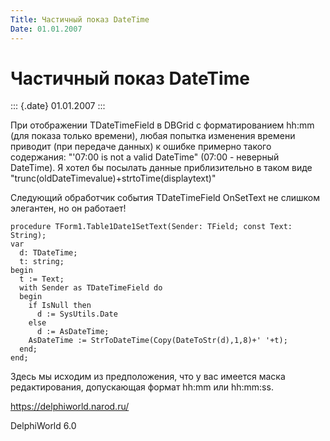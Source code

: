 ```yaml
---
Title: Частичный показ DateTime
Date: 01.01.2007
---
```



Частичный показ DateTime
========================

::: {.date}
01.01.2007
:::

При отображении TDateTimeField в DBGrid с форматированием hh:mm (для
показа только времени), любая попытка изменения времени приводит (при
передаче данных) к ошибке примерно такого содержания: \"\'07:00 is not a
valid DateTime\" (07:00 - неверный DateTime). Я хотел бы посылать данные
приблизительно в таком виде
\"trunc(oldDateTimevalue)+strtoTime(displaytext)\"

Следующий обработчик события TDateTimeField OnSetText не слишком
элегантен, но он работает!

    procedure TForm1.Table1Date1SetText(Sender: TField; const Text: String);
    var
      d: TDateTime;
      t: string;
    begin
      t := Text;
      with Sender as TDateTimeField do 
      begin
        if IsNull then 
          d := SysUtils.Date
        else 
          d := AsDateTime;
        AsDateTime := StrToDateTime(Copy(DateToStr(d),1,8)+' '+t);
      end;
    end;

Здесь мы исходим из предположения, что у вас имеется маска
редактирования, допускающая формат hh:mm или hh:mm:ss.

<https://delphiworld.narod.ru/>

DelphiWorld 6.0

 
